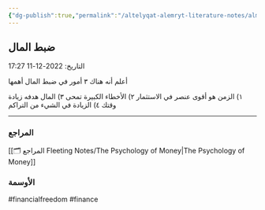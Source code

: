 ```yaml
---
{"dg-publish":true,"permalink":"/altelyqat-alemryt-literature-notes/almal-finance/dbt-almal/"}
---
```


## ضبط المال

التاريخ: 2022-12-11 17:27

أعلم أنه هناك ٣ أمور في ضبط المال أهمها

١) الزمن هو أقوى عنصر في الاستثمار
٢) الأخطاء الكبيرة تمحى
٣) المال هدفه زيادة وقتك
٤) الزيادة في الشيء من التراكم

----------
### المراجع
[[🗂️ المراجع Fleeting Notes/The Psychology of Money\|The Psychology of Money]]

### الأوسمة
#financialfreedom #finance


